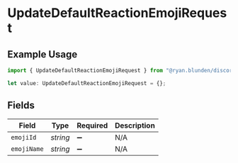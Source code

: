 # UpdateDefaultReactionEmojiRequest

## Example Usage

```typescript
import { UpdateDefaultReactionEmojiRequest } from "@ryan.blunden/discord/models/components";

let value: UpdateDefaultReactionEmojiRequest = {};
```

## Fields

| Field              | Type               | Required           | Description        |
| ------------------ | ------------------ | ------------------ | ------------------ |
| `emojiId`          | *string*           | :heavy_minus_sign: | N/A                |
| `emojiName`        | *string*           | :heavy_minus_sign: | N/A                |